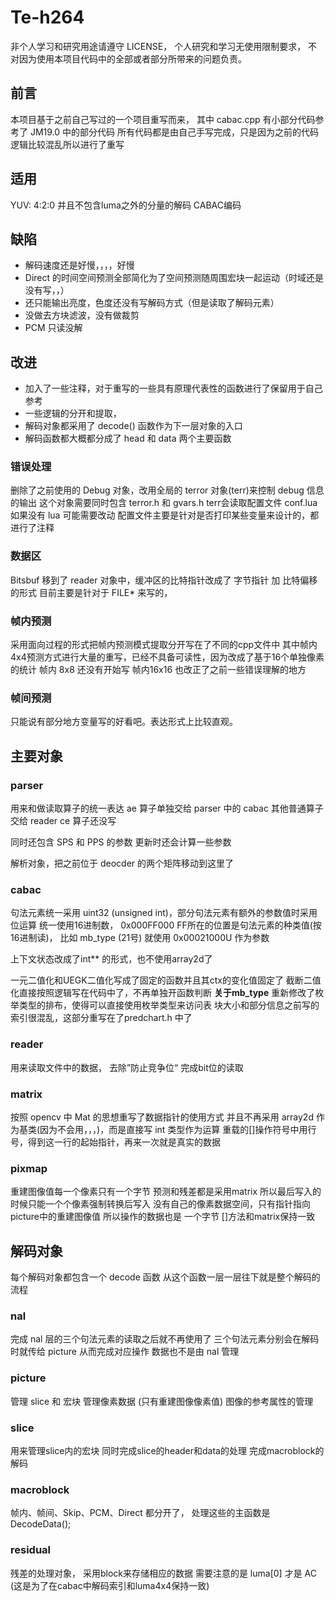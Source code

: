 # Te-h264

非个人学习和研究用途请遵守 LICENSE，
个人研究和学习无使用限制要求，
不对因为使用本项目代码中的全部或者部分所带来的问题负责。

## 前言

本项目基于之前自己写过的一个项目重写而来，
其中 cabac.cpp 有小部分代码参考了 JM19.0 中的部分代码
所有代码都是由自己手写完成，只是因为之前的代码逻辑比较混乱所以进行了重写

## 适用

YUV: 4:2:0 并且不包含luma之外的分量的解码
CABAC编码

## 缺陷

- 解码速度还是好慢，，，，好慢
- Direct 的时间空间预测全部简化为了空间预测随周围宏块一起运动（时域还是没有写，，）
- 还只能输出亮度，色度还没有写解码方式（但是读取了解码元素）
- 没做去方块滤波，没有做裁剪
- PCM 只读没解

## 改进

- 加入了一些注释，对于重写的一些具有原理代表性的函数进行了保留用于自己参考
- 一些逻辑的分开和提取，
- 解码对象都采用了 decode() 函数作为下一层对象的入口
- 解码函数都大概都分成了 head 和 data 两个主要函数

### 错误处理  

删除了之前使用的 Debug 对象，改用全局的 terror 对象(terr)来控制 debug 信息的输出
这个对象需要同时包含 terror.h 和 gvars.h
terr会读取配置文件 conf.lua 如果没有 lua 可能需要改动
配置文件主要是针对是否打印某些变量来设计的，都进行了注释

### 数据区

Bitsbuf 移到了 reader 对象中，缓冲区的比特指针改成了 字节指针 加 比特偏移的形式
目前主要是针对于 FILE* 来写的，


### 帧内预测

采用面向过程的形式把帧内预测模式提取分开写在了不同的cpp文件中
其中帧内4x4预测方式进行大量的重写，已经不具备可读性，因为改成了基于16个单独像素的统计
帧内 8x8 还没有开始写
帧内16x16 也改正了之前一些错误理解的地方

### 帧间预测

只能说有部分地方变量写的好看吧。表达形式上比较直观。

## 主要对象

### parser

用来和做读取算子的统一表达
ae 算子单独交给 parser 中的 cabac
其他普通算子交给 reader
ce 算子还没写

同时还包含 SPS 和 PPS 的参数
更新时还会计算一些参数

解析对象，把之前位于 deocder 的两个矩阵移动到这里了

### cabac

句法元素统一采用 uint32 (unsigned int)，部分句法元素有额外的参数值时采用位运算
统一使用16进制数，
0x000FF000 FF所在的位置是句法元素的种类值(按16进制读)，
比如 mb_type (21号) 就使用 0x00021000U 作为参数

上下文状态改成了int** 的形式，也不使用array2d了

一元二值化和UEGK二值化写成了固定的函数并且其ctx的变化值固定了
截断二值化直接按照逻辑写在代码中了，不再单独开函数判断
**关于mb_type**
重新修改了枚举类型的排布，使得可以直接使用枚举类型来访问表
块大小和部分信息之前写的索引很混乱，这部分重写在了predchart.h 中了


### reader

用来读取文件中的数据，
去除”防止竞争位“
完成bit位的读取

### matrix

按照 opencv 中 Mat 的思想重写了数据指针的使用方式
并且不再采用 array2d 作为基类(因为不会用，，，)，而是直接写 int 类型作为运算
重载的\[\]操作符号中用行号，得到这一行的起始指针，再来一次就是真实的数据

### pixmap

重建图像值每一个像素只有一个字节
预测和残差都是采用matrix
所以最后写入的时候只能一个个像素强制转换后写入
没有自己的像素数据空间，只有指针指向picture中的重建图像值
所以操作的数据也是 一个字节
\[\]方法和matrix保持一致


## 解码对象

每个解码对象都包含一个 decode 函数
从这个函数一层一层往下就是整个解码的流程

### nal

完成 nal 层的三个句法元素的读取之后就不再使用了
三个句法元素分别会在解码时就传给 picture 从而完成对应操作
数据也不是由 nal 管理

### picture

管理 slice 和 宏块
管理像素数据 (只有重建图像像素值)
图像的参考属性的管理

### slice

用来管理slice内的宏块
同时完成slice的header和data的处理
完成macroblock的解码

### macroblock

帧内、帧间、Skip、PCM、Direct 都分开了，
处理这些的主函数是 DecodeData();

### residual

残差的处理对象，
采用block来存储相应的数据
需要注意的是 luma\[0\] 才是 AC
(这是为了在cabac中解码索引和luma4x4保持一致)

